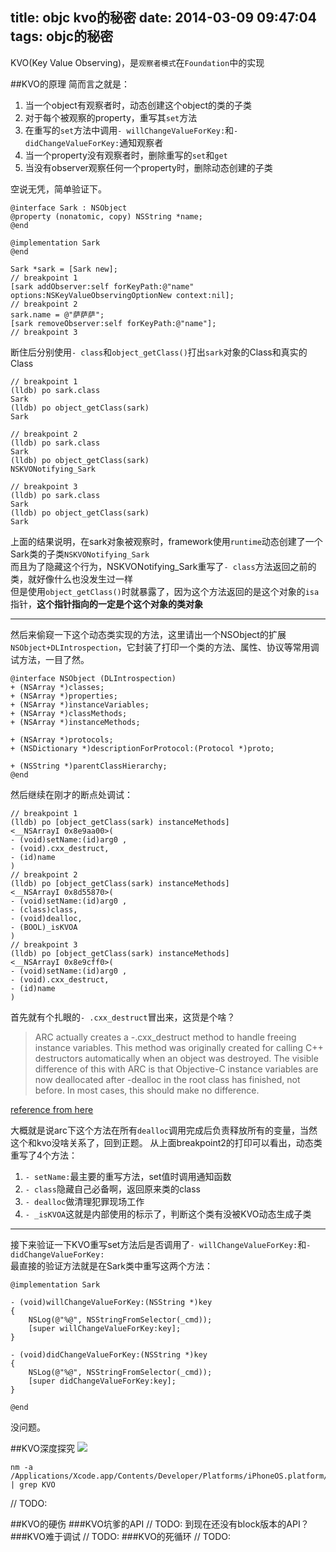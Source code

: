 title: objc kvo的秘密
date: 2014-03-09 09:47:04
tags: objc的秘密
---
KVO(Key Value Observing)，是`观察者模式`在`Foundation`中的实现


##KVO的原理
简而言之就是：
 1. 当一个object有观察者时，动态创建这个object的类的子类
 2. 对于每个被观察的property，重写其`set`方法
 3. 在重写的`set`方法中调用`- willChangeValueForKey:`和`- didChangeValueForKey:`通知观察者
 4. 当一个property没有观察者时，删除重写的`set`和`get`
 5. 当没有observer观察任何一个property时，删除动态创建的子类

空说无凭，简单验证下。

```
@interface Sark : NSObject
@property (nonatomic, copy) NSString *name;
@end

@implementation Sark
@end
```

```
Sark *sark = [Sark new];
// breakpoint 1
[sark addObserver:self forKeyPath:@"name" options:NSKeyValueObservingOptionNew context:nil];
// breakpoint 2
sark.name = @"萨萨萨";
[sark removeObserver:self forKeyPath:@"name"];
// breakpoint 3
```
断住后分别使用`- class`和`object_getClass()`打出`sark`对象的Class和真实的Class
```
// breakpoint 1
(lldb) po sark.class
Sark
(lldb) po object_getClass(sark)
Sark

// breakpoint 2
(lldb) po sark.class
Sark
(lldb) po object_getClass(sark)
NSKVONotifying_Sark

// breakpoint 3
(lldb) po sark.class
Sark
(lldb) po object_getClass(sark)
Sark
```
上面的结果说明，在sark对象被观察时，framework使用`runtime`动态创建了一个Sark类的子类`NSKVONotifying_Sark`  
而且为了隐藏这个行为，NSKVONotifying_Sark重写了`- class`方法返回之前的类，就好像什么也没发生过一样  
但是使用`object_getClass()`时就暴露了，因为这个方法返回的是这个对象的`isa`指针，**这个指针指向的一定是个这个对象的类对象**  

-----

然后来偷窥一下这个动态类实现的方法，这里请出一个NSObject的扩展`NSObject+DLIntrospection`，它封装了打印一个类的方法、属性、协议等常用调试方法，一目了然。  
```
@interface NSObject (DLIntrospection)
+ (NSArray *)classes;
+ (NSArray *)properties;
+ (NSArray *)instanceVariables;
+ (NSArray *)classMethods;
+ (NSArray *)instanceMethods;

+ (NSArray *)protocols;
+ (NSDictionary *)descriptionForProtocol:(Protocol *)proto;

+ (NSString *)parentClassHierarchy;
@end
```
然后继续在刚才的断点处调试：
```
// breakpoint 1
(lldb) po [object_getClass(sark) instanceMethods]
<__NSArrayI 0x8e9aa00>(
- (void)setName:(id)arg0 ,
- (void).cxx_destruct,
- (id)name
)
// breakpoint 2
(lldb) po [object_getClass(sark) instanceMethods]
<__NSArrayI 0x8d55870>(
- (void)setName:(id)arg0 ,
- (class)class,
- (void)dealloc,
- (BOOL)_isKVOA
)
// breakpoint 3
(lldb) po [object_getClass(sark) instanceMethods]
<__NSArrayI 0x8e9cff0>(
- (void)setName:(id)arg0 ,
- (void).cxx_destruct,
- (id)name
)
```
首先就有个扎眼的`- .cxx_destruct`冒出来，这货是个啥？

> ARC actually creates a -.cxx_destruct method to handle freeing instance variables. This method was originally created for calling C++ destructors automatically when an object was destroyed. The visible difference of this with ARC is that Objective-C instance variables are now deallocated after -dealloc in the root class has finished, not before. In most cases, this should make no difference.

[reference from here](http://my.safaribooksonline.com/book/programming/objective-c/9780132908641/3dot-memory-management/ch03)

大概就是说arc下这个方法在所有`dealloc`调用完成后负责释放所有的变量，当然这个和kvo没啥关系了，回到正题。
从上面breakpoint2的打印可以看出，动态类重写了4个方法：
1. `- setName:`最主要的重写方法，set值时调用通知函数
2. `- class`隐藏自己必备啊，返回原来类的class
3. `- dealloc`做清理犯罪现场工作
4. `- _isKVOA`这就是内部使用的标示了，判断这个类有没被KVO动态生成子类

-----

接下来验证一下KVO重写set方法后是否调用了`- willChangeValueForKey:`和`- didChangeValueForKey:`  
最直接的验证方法就是在Sark类中重写这两个方法：


```
@implementation Sark

- (void)willChangeValueForKey:(NSString *)key
{
    NSLog(@"%@", NSStringFromSelector(_cmd));
    [super willChangeValueForKey:key];
}

- (void)didChangeValueForKey:(NSString *)key
{
    NSLog(@"%@", NSStringFromSelector(_cmd));
    [super didChangeValueForKey:key];
}

@end
```
没问题。

##KVO深度探究
![](http://ww4.sinaimg.cn/large/51530583gw1eeb3atvu0ij208z03uaa8.jpg)

```
nm -a /Applications/Xcode.app/Contents/Developer/Platforms/iPhoneOS.platform/Developer/SDKs/iPhoneOS7.0.sdk/System/Library/Frameworks/Foundation.framework/Foundation | grep KVO
```

// TODO:

##KVO的硬伤
###KVO坑爹的API
// TODO:
到现在还没有block版本的API？
###KVO难于调试
// TODO:
###KVO的死循环
// TODO:
